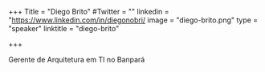+++
Title = "Diego Brito"
#Twitter = ""
linkedin = "https://www.linkedin.com/in/diegonobri/
image = "diego-brito.png"
type = "speaker"
linktitle = "diego-brito"

+++

Gerente de Arquitetura em TI no Banpará
